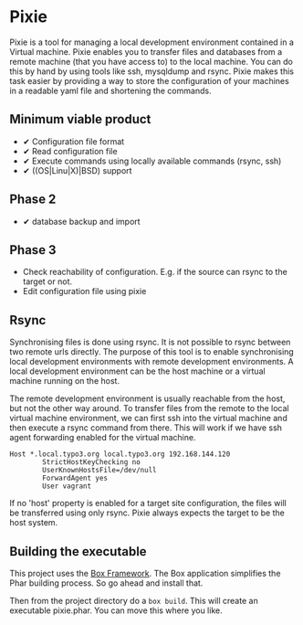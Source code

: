 # Pixie

Pixie is a tool for managing a local development environment contained in a Virtual machine. Pixie enables you to transfer files and databases from a remote machine (that you have access to) to the local machine. You can do this by hand by using tools like ssh, mysqldump and rsync. Pixie makes this task easier by providing a way to store the configuration of your machines in a readable yaml file and shortening the commands.

## Minimum viable product

* ✔ Configuration file format
* ✔ Read configuration file
* ✔ Execute commands using locally available commands (rsync, ssh)
* ✔ ((OS|Linu|X)|BSD) support 

## Phase 2

* ✔ database backup and import

## Phase 3

* Check reachability of configuration. E.g. if the source can rsync to the target or not.
* Edit configuration file using pixie

## Rsync

Synchronising files is done using rsync. It is not possible to rsync between two remote urls directly. The purpose of this tool is to enable synchronising local development environments with remote development environments. A local development environment can be the host machine or a virtual machine running on the host.
 
The remote development environment is usually reachable from the host, but not the other way around. To transfer files from the remote to the local virtual machine environment, we can first ssh into the virtual machine and then execute a rsync command from there. This will work if we have ssh agent forwarding enabled for the virtual machine.

```
Host *.local.typo3.org local.typo3.org 192.168.144.120
        StrictHostKeyChecking no
        UserKnownHostsFile=/dev/null
        ForwardAgent yes
        User vagrant
```

If no 'host' property is enabled for a target site configuration, the files will be transferred using only rsync. Pixie always expects the target to be the host system.

## Building the executable
This project uses the [Box Framework](https://github.com/box-project/box2). The Box application simplifies the Phar building process. So go ahead and install that.

Then from the project directory do a `box build`. This will create an executable pixie.phar. You can move this where you like.